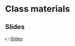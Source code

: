 # Class materials
## Slides
👉[Slides](https://docs.google.com/presentation/d/1yVhKyyiMWxmTYzYRcYB-4bV7nkqA3j-sPFnZwsaInnw/edit#slide=id.g161ec40d1bd_0_0)


